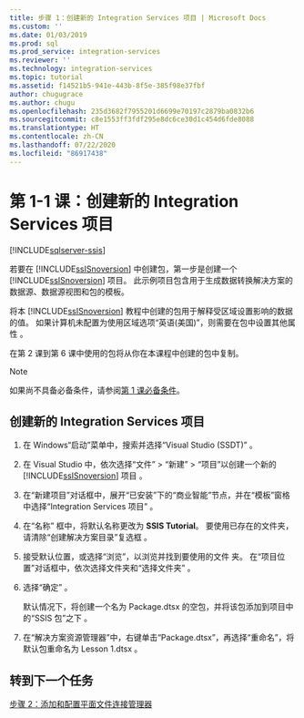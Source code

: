 ```yaml
---
title: 步骤 1：创建新的 Integration Services 项目 | Microsoft Docs
ms.custom: ''
ms.date: 01/03/2019
ms.prod: sql
ms.prod_service: integration-services
ms.reviewer: ''
ms.technology: integration-services
ms.topic: tutorial
ms.assetid: f14521b5-941e-443b-8f5e-385f98e37fbf
author: chugugrace
ms.author: chugu
ms.openlocfilehash: 235d3682f7955201d6699e70197c2879ba0832b6
ms.sourcegitcommit: c8e1553ff3fdf295e8dc6ce30d1c454d6fde8088
ms.translationtype: HT
ms.contentlocale: zh-CN
ms.lasthandoff: 07/22/2020
ms.locfileid: "86917438"
---
```

# <a name="lesson-1-1-create-a-new-integration-services-project"></a>第 1-1 课：创建新的 Integration Services 项目

[!INCLUDE[sqlserver-ssis](../includes/applies-to-version/sqlserver-ssis.md)]



若要在 [!INCLUDE[ssISnoversion](../includes/ssisnoversion-md.md)] 中创建包，第一步是创建一个 [!INCLUDE[ssISnoversion](../includes/ssisnoversion-md.md)] 项目。 此示例项目包含用于生成数据转换解决方案的数据源、数据源视图和包的模板。  
  
将本 [!INCLUDE[ssISnoversion](../includes/ssisnoversion-md.md)] 教程中创建的包用于解释受区域设置影响的数据的值。 如果计算机未配置为使用区域选项“英语(美国)”，则需要在包中设置其他属性  。 

在第 2 课到第 6 课中使用的包将从你在本课程中创建的包中复制。  
  
> [!NOTE]  
> 如果尚不具备必备条件，请参阅[第 1 课必备条件](../integration-services/lesson-1-create-a-project-and-basic-package-with-ssis.md#prerequisites)。

## <a name="create-a-new-integration-services-project"></a>创建新的 Integration Services 项目  
  
1.  在 Windows“启动”菜单中，搜索并选择“Visual Studio (SSDT)”   。  
  
2.  在 Visual Studio 中，依次选择“文件” > “新建” > “项目”以创建一个新的 [!INCLUDE[ssISnoversion](../includes/ssisnoversion-md.md)] 项目    。  
  
3.  在“新建项目”对话框中，展开“已安装”下的“商业智能”节点，并在“模板”窗格中选择“Integration Services 项目”      。  
  
4.  在“名称”  框中，将默认名称更改为 **SSIS Tutorial**。 要使用已存在的文件夹，请清除“创建解决方案目录”复选框  。  
  
5.  接受默认位置，或选择“浏览”，以浏览并找到要使用的文件  夹。 在“项目位置”对话框中，依次选择文件夹和“选择文件夹”   。  
  
6.  选择“确定”  。  
  
    默认情况下，将创建一个名为 Package.dtsx 的空包，并将该包添加到项目中的“SSIS 包”之下   。  
  
7.  在“解决方案资源管理器”中，右键单击“Package.dtsx”，再选择“重命名”，将默认包重命名为 Lesson 1.dtsx     。  
  
## <a name="go-to-next-task"></a>转到下一个任务
[步骤 2：添加和配置平面文件连接管理器](../integration-services/lesson-1-2-adding-and-configuring-a-flat-file-connection-manager.md)  
  
